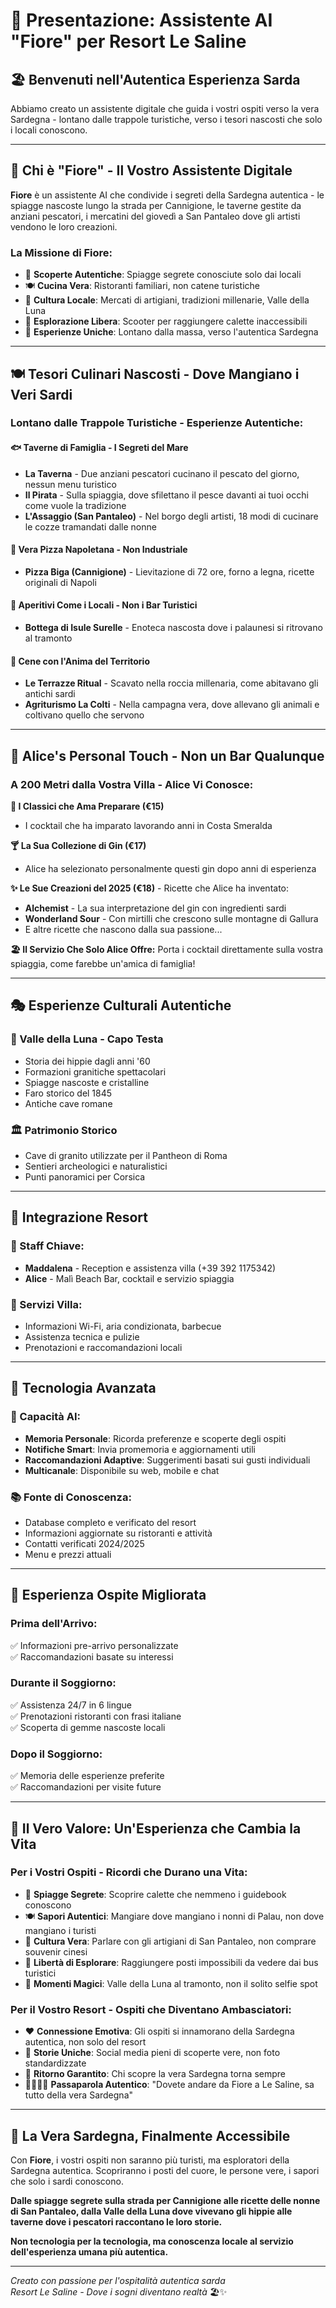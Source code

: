 # 🌟 Presentazione: Assistente AI "Fiore" per Resort Le Saline

## 🏖️ **Benvenuti nell'Autentica Esperienza Sarda**

Abbiamo creato un assistente digitale che guida i vostri ospiti verso la vera Sardegna - lontano dalle trappole turistiche, verso i tesori nascosti che solo i locali conoscono.

---

## 👋 **Chi è "Fiore" - Il Vostro Assistente Digitale**

**Fiore** è un assistente AI che condivide i segreti della Sardegna autentica - le spiagge nascoste lungo la strada per Cannigione, le taverne gestite da anziani pescatori, i mercatini del giovedì a San Pantaleo dove gli artisti vendono le loro creazioni.

### **La Missione di Fiore:**

- 🌊 **Scoperte Autentiche**: Spiagge segrete conosciute solo dai locali
- 🍽️ **Cucina Vera**: Ristoranti familiari, non catene turistiche
- 🎨 **Cultura Locale**: Mercati di artigiani, tradizioni millenarie, Valle della Luna
- 🛵 **Esplorazione Libera**: Scooter per raggiungere calette inaccessibili
- 💫 **Esperienze Uniche**: Lontano dalla massa, verso l'autentica Sardegna

---

## 🍽️ **Tesori Culinari Nascosti - Dove Mangiano i Veri Sardi**

### **Lontano dalle Trappole Turistiche - Esperienze Autentiche:**

#### **🐟 Taverne di Famiglia - I Segreti del Mare**

- **La Taverna** - Due anziani pescatori cucinano il pescato del giorno, nessun menu turistico
- **Il Pirata** - Sulla spiaggia, dove sfilettano il pesce davanti ai tuoi occhi come vuole la tradizione
- **L'Assaggio (San Pantaleo)** - Nel borgo degli artisti, 18 modi di cucinare le cozze tramandati dalle nonne

#### **🍕 Vera Pizza Napoletana - Non Industriale**

- **Pizza Biga (Cannigione)** - Lievitazione di 72 ore, forno a legna, ricette originali di Napoli

#### **🍷 Aperitivi Come i Locali - Non i Bar Turistici**

- **Bottega di Isule Surelle** - Enoteca nascosta dove i palaunesi si ritrovano al tramonto

#### **🌅 Cene con l'Anima del Territorio**

- **Le Terrazze Ritual** - Scavato nella roccia millenaria, come abitavano gli antichi sardi
- **Agriturismo La Colti** - Nella campagna vera, dove allevano gli animali e coltivano quello che servono

---

## 🍹 **Alice's Personal Touch - Non un Bar Qualunque**

### **A 200 Metri dalla Vostra Villa - Alice Vi Conosce:**

**🥂 I Classici che Ama Preparare (€15)**

- I cocktail che ha imparato lavorando anni in Costa Smeralda

**🍸 La Sua Collezione di Gin (€17)**

- Alice ha selezionato personalmente questi gin dopo anni di esperienza

**✨ Le Sue Creazioni del 2025 (€18)** - Ricette che Alice ha inventato:

- **Alchemist** - La sua interpretazione del gin con ingredienti sardi
- **Wonderland Sour** - Con mirtilli che crescono sulle montagne di Gallura
- E altre ricette che nascono dalla sua passione...

**🏖️ Il Servizio Che Solo Alice Offre:** Porta i cocktail direttamente sulla vostra spiaggia, come farebbe un'amica di famiglia!

---

## 🎭 **Esperienze Culturali Autentiche**

### **🌙 Valle della Luna - Capo Testa**

- Storia dei hippie dagli anni '60
- Formazioni granitiche spettacolari
- Spiagge nascoste e cristalline
- Faro storico del 1845
- Antiche cave romane

### **🏛️ Patrimonio Storico**

- Cave di granito utilizzate per il Pantheon di Roma
- Sentieri archeologici e naturalistici
- Punti panoramici per Corsica

---

## 🏨 **Integrazione Resort**

### **👥 Staff Chiave:**

- **Maddalena** - Reception e assistenza villa (+39 392 1175342)
- **Alice** - Malì Beach Bar, cocktail e servizio spiaggia

### **🏡 Servizi Villa:**

- Informazioni Wi-Fi, aria condizionata, barbecue
- Assistenza tecnica e pulizie
- Prenotazioni e raccomandazioni locali

---

## 🚀 **Tecnologia Avanzata**

### **🧠 Capacità AI:**

- **Memoria Personale**: Ricorda preferenze e scoperte degli ospiti
- **Notifiche Smart**: Invia promemoria e aggiornamenti utili
- **Raccomandazioni Adaptive**: Suggerimenti basati sui gusti individuali
- **Multicanale**: Disponibile su web, mobile e chat

### **📚 Fonte di Conoscenza:**

- Database completo e verificato del resort
- Informazioni aggiornate su ristoranti e attività
- Contatti verificati 2024/2025
- Menu e prezzi attuali

---

## 🎯 **Esperienza Ospite Migliorata**

### **Prima dell'Arrivo:**

✅ Informazioni pre-arrivo personalizzate  
✅ Raccomandazioni basate su interessi

### **Durante il Soggiorno:**

✅ Assistenza 24/7 in 6 lingue  
✅ Prenotazioni ristoranti con frasi italiane  
✅ Scoperta di gemme nascoste locali

### **Dopo il Soggiorno:**

✅ Memoria delle esperienze preferite  
✅ Raccomandazioni per visite future

---

## 💎 **Il Vero Valore: Un'Esperienza che Cambia la Vita**

### **Per i Vostri Ospiti - Ricordi che Durano una Vita:**

- 🌊 **Spiagge Segrete**: Scoprire calette che nemmeno i guidebook conoscono
- 🍽️ **Sapori Autentici**: Mangiare dove mangiano i nonni di Palau, non dove mangiano i turisti
- 🎨 **Cultura Vera**: Parlare con gli artigiani di San Pantaleo, non comprare souvenir cinesi
- 🛵 **Libertà di Esplorare**: Raggiungere posti impossibili da vedere dai bus turistici
- 💫 **Momenti Magici**: Valle della Luna al tramonto, non il solito selfie spot

### **Per il Vostro Resort - Ospiti che Diventano Ambasciatori:**

- ❤️ **Connessione Emotiva**: Gli ospiti si innamorano della Sardegna autentica, non solo del resort
- 📸 **Storie Uniche**: Social media pieni di scoperte vere, non foto standardizzate
- 🔄 **Ritorno Garantito**: Chi scopre la vera Sardegna torna sempre
- 👨‍👩‍👧‍👦 **Passaparola Autentico**: "Dovete andare da Fiore a Le Saline, sa tutto della vera Sardegna"

---

## 🌊 **La Vera Sardegna, Finalmente Accessibile**

Con **Fiore**, i vostri ospiti non saranno più turisti, ma esploratori della Sardegna autentica. Scopriranno i posti del cuore, le persone vere, i sapori che solo i sardi conoscono.

**Dalle spiagge segrete sulla strada per Cannigione alle ricette delle nonne di San Pantaleo, dalla Valle della Luna dove vivevano gli hippie alle taverne dove i pescatori raccontano le loro storie.**

**Non tecnologia per la tecnologia, ma conoscenza locale al servizio dell'esperienza umana più autentica.**

---

_Creato con passione per l'ospitalità autentica sarda_  
_Resort Le Saline - Dove i sogni diventano realtà_ 🏖️✨
